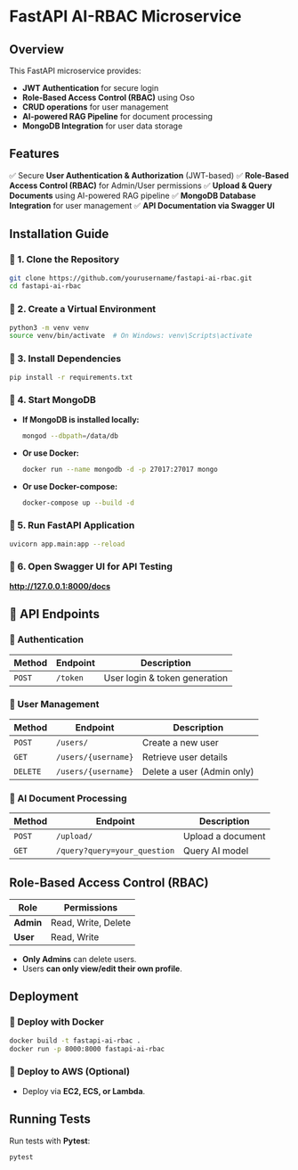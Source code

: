 # FastAPI AI-RBAC Microservice

## Overview
This FastAPI microservice provides:
- **JWT Authentication** for secure login
- **Role-Based Access Control (RBAC)** using Oso
- **CRUD operations** for user management
- **AI-powered RAG Pipeline** for document processing
- **MongoDB Integration** for user data storage

## Features
✅ Secure **User Authentication & Authorization** (JWT-based)
✅ **Role-Based Access Control (RBAC)** for Admin/User permissions
✅ **Upload & Query Documents** using AI-powered RAG pipeline
✅ **MongoDB Database Integration** for user management
✅ **API Documentation via Swagger UI**

##  Installation Guide

### 🔹 1. Clone the Repository
```sh
git clone https://github.com/yourusername/fastapi-ai-rbac.git
cd fastapi-ai-rbac
```

### 🔹 2. Create a Virtual Environment
```sh
python3 -m venv venv
source venv/bin/activate  # On Windows: venv\Scripts\activate
```

### 🔹 3. Install Dependencies
```sh
pip install -r requirements.txt
```

### 🔹 4. Start MongoDB
- **If MongoDB is installed locally:**
  ```sh
  mongod --dbpath=/data/db
  ```
- **Or use Docker:**
  ```sh
  docker run --name mongodb -d -p 27017:27017 mongo
  ```
- **Or use Docker-compose:**
  ```sh
  docker-compose up --build -d
  ```

### 🔹 5. Run FastAPI Application
```sh
uvicorn app.main:app --reload
```

### 🔹 6. Open Swagger UI for API Testing
**http://127.0.0.1:8000/docs**

## 🔗 API Endpoints

### 🔹 Authentication
| Method | Endpoint | Description |
|--------|----------|------------|
| `POST` | `/token` | User login & token generation |

### 🔹 User Management
| Method | Endpoint | Description |
|--------|----------|------------|
| `POST` | `/users/` | Create a new user |
| `GET` | `/users/{username}` | Retrieve user details |
| `DELETE` | `/users/{username}` | Delete a user (Admin only) |

### 🔹 AI Document Processing
| Method | Endpoint | Description |
|--------|----------|------------|
| `POST` | `/upload/` | Upload a document |
| `GET` | `/query?query=your_question` | Query AI model |

## Role-Based Access Control (RBAC)
| Role | Permissions |
|------|------------|
| **Admin** | Read, Write, Delete |
| **User** | Read, Write |

- **Only Admins** can delete users.
- Users **can only view/edit their own profile**.

## Deployment
### 🔹 Deploy with Docker
```sh
docker build -t fastapi-ai-rbac .
docker run -p 8000:8000 fastapi-ai-rbac
```

### 🔹 Deploy to AWS (Optional)
- Deploy via **EC2, ECS, or Lambda**.

## Running Tests
Run tests with **Pytest**:
```sh
pytest
```

